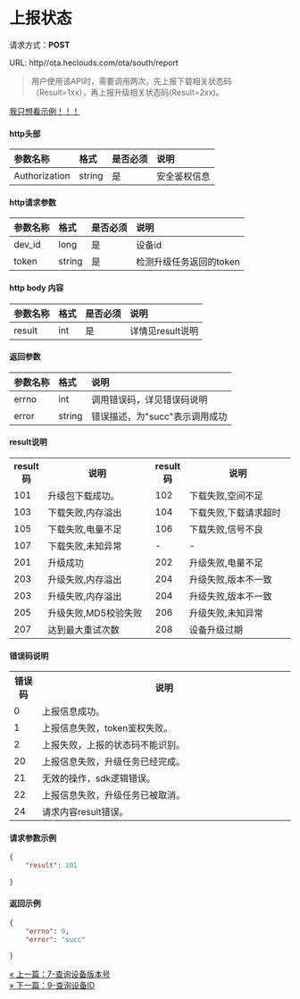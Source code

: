 ﻿<h1>上报状态</h1>

请求方式：**POST**

URL: http//ota.heclouds.com/ota/south/report

> 用户使用该API时，需要调用两次，先上报下载相关状态码（Result=1xx），再上报升级相关状态码(Result=2xx)。

[我只想看示例！！！](#1)

#### http头部 
参数名称 | 格式 | 是否必须 | 说明
:- | :- | :- | :- 
Authorization | string | 是 | 安全鉴权信息


#### http请求参数
参数名称 | 格式 | 是否必须 | 说明
:- | :- | :- | :- 
dev_id | long | 是 | 设备id
token | string | 是 | 检测升级任务返回的token

#### http body 内容
参数名称 | 格式 | 是否必须 | 说明
:- | :- | :- | :- 
result | int | 是 | 详情见result说明

#### 返回参数
参数名称 | 格式 | 说明
:- | :- | :- 
errno | int | 调用错误码，详见错误码说明
error | string | 错误描述，为"succ"表示调用成功


#### result说明

<table>
<tr><th width="10%">result码</th><th width="40%">说明</th><th width="10%">result码</th><th width="40%">说明</th></tr>
<tr><td>101</td><td>升级包下载成功。</td><td>102</td><td>下载失败,空间不足</td></tr>
<tr><td>103</td><td>下载失败,内存溢出</td><td>104</td><td>下载失败,下载请求超时</td></tr>
<tr><td>105</td><td>下载失败,电量不足</td><td>106</td><td>下载失败,信号不良</td></tr>
<tr><td>107</td><td>下载失败,未知异常</td><td>-</td><td>-</td></tr>
<tr><td>201</td><td>升级成功</td><td>202</td><td>升级失败,电量不足</td></tr>
<tr><td>203</td><td>升级失败,内存溢出</td><td>204</td><td>升级失败,版本不一致</td></tr>
<tr><td>203</td><td>升级失败,内存溢出</td><td>204</td><td>升级失败,版本不一致</td></tr>
<tr><td>205</td><td>升级失败,MD5校验失败</td><td>206</td><td>升级失败,未知异常</td></tr>
<tr><td>207</td><td>达到最大重试次数</td><td>208</td><td>设备升级过期</td></tr>
</table>

#### 错误码说明

<table>
<tr><th width="10%">错误码</th><th>说明</th></tr>
<tr><td>0</td><td>上报信息成功。</td></tr>
<tr><td>1</td><td>上报信息失败，token鉴权失败。</td></tr>
<tr><td>2</td><td>上报失败，上报的状态码不能识别。</td></tr>
<tr><td>20</td><td>上报信息失败，升级任务已经完成。</td></tr>
<tr><td>21</td><td>无效的操作，sdk逻辑错误。</td></tr>
<tr><td>22</td><td>上报信息失败，升级任务已被取消。</td></tr>
<tr><td>24</td><td>请求内容result错误。</td></tr>
</table>

<h4 id="1">请求参数示例</h4>

```json
{
	"result": 101
	
}
```

#### 返回示例

```json
{
	"errno": 0,
	"error": "succ"

}
```

<div>
    <a href="/book/develop/south-API/7check_version.md">
        <span> &#171; 上一篇：7-查询设备版本号</span>
        </a>
		</div>
<div>
    <a href="/book/develop/south-API/8check_did.md">
        <span> &#187; 下一篇：9-查询设备ID</span>
    </a>
</div>